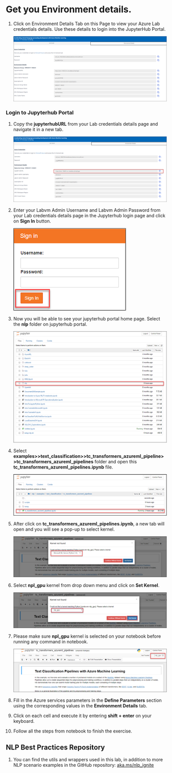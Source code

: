 # Get you Environment details.

1. Click on Environment Details Tab on this Page to view your Azure Lab credentials details. Use these details to login into the JupyterHub Portal.

     ![](images/username.png)
      
      
### Login to Jupyterhub Portal
1. Copy the **jupyterhubURL** from your Lab credentials details page and navigate it in a new tab.

      ![](images/jupyterurl.png)
      
1. Enter your Labvm Admin Username and Labvm Admin Password from your Lab credentials details page in the Jupyterhub login page and click on **Sign In** button.

     ![](images/sign1.png)
     
1. Now you will be able to see your jupyterhub portal home page. Select the **nlp** folder on jupyterhub portal.

     ![](images/nlp.png)
     
1. Select **examples>>text_classification>>tc_transformers_azureml_pipeline>>tc_transformers_azureml_pipelines** folder and open this
**tc_transformers_azureml_pipelines.ipynb** file.

     ![](images/pipeline.png)
     
1. After click on **tc_transformers_azureml_pipelines.ipynb**, a new tab will open and you will see a pop-up to select kernel.
   
   ![](images/popup.png)
     
1. Select **npl_gpu** kernel from drop down menu and click on **Set Kernel**.

    ![](images/nplgpu.png)
     
1. Please make sure **npl_gpu** kernel is selected on your notebook before running any command in notebook.

    ![](images/nplselect.png)   
     
1.  Fill in the Azure services parameters in the **Define Parameters** section using the corresponding values in the **Environment Details** tab.
1. Click on each cell and execute it by entering **shift + enter** on your keyboard.

1. Follow all the steps from notebook to finish the exercise.

## NLP Best Practices Repository

1. You can find the utils and wrappers used in this lab, in addition to more NLP scenario examples in the GitHub repository: [aka.ms/nlp_ignite](aka.ms/nlp_ignite)
